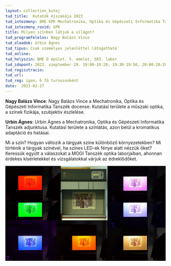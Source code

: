 ```yaml
---
layout: collection_kutej
tud_title:  Kutatók éjszakája 2023
tud_intezmeny: BME GPK Mechatronika, Optika és Gépészeti Informatika Tanszék
tud_intezmeny_rovid: GPK
title: Milyen színben látjuk a világot?
tud_programfelelos: Nagy Balázs Vince
tud_eloadok: Urbin Ágnes
tud_tipus: Csak személyes jelenléttel látogatható
tud_online: 
tud_helyszin: BME D épület, 5. emelet, 503. labor
tud_idopont: 2023. szeptember 29. 19:00-19:20, 19:30-19:50, 20:00-20:20, 20:30-20:50, 21:00-21:20, 21:30-21:50
tud_regisztracio: 
tud_url: 
tud_reg: igen, 6 fő turnusonként
date:  2023-03-27
---
```


**Nagy Balázs Vince**: Nagy Balázs Vince a Mechatronika, Optika és Gépészeti Informatika Tanszék docense. Kutatási területe a műszaki optika, a színek fizikája, szubjektív észlelése.

**Urbin Ágnes**: Urbin Ágnes a Mechatronika, Optika és Gépészeti Informatika Tanszék adjunktusa. Kutatási területe a színlátás, azon belül a kromatikus adaptáció és hatásai.


Mi a szín? Hogyan változik a tárgyak színe különböző környezetekben? Mi történik a tárgyak színével, ha színes LED-ek fénye alatt nézzük őket? Keressük együtt a válaszokat a MOGI Tanszék optika laborjaiban, ahonnan érdekes kísérletekkel és vizsgálatokkal várjuk az édreklődőket.

![Milyen színben látjuk a világot?](../2023/images/milyen-szinben-latjuk-a-vilagot.JPG)
